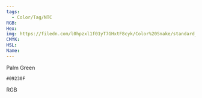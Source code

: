 ```yaml
---
tags:
  - Color/Tag/NTC
RGB:
Hex:
img: https://filedn.com/l0hpzxl1f01yT7GHxtF8cyk/Color%20Snake/standard_csv_to_svg//09230F.svg
CMYK:
HSL:
Name:
---
```

Palm Green
```palette
#09230F
```
RGB
